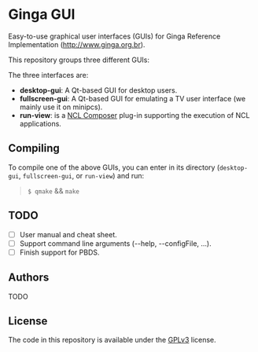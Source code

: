 # Ginga GUI

Easy-to-use graphical user interfaces (GUIs) for Ginga Reference Implementation
(http://www.ginga.org.br).

This repository groups three different GUIs:

The three interfaces are:

  - __desktop-gui__: A Qt-based GUI for desktop users. 
  - __fullscreen-gui__: A Qt-based GUI for emulating a TV user interface (we
                        mainly use it on minipcs).
  - __run-view__: is a [NCL
                  Composer](http://composer.telemidia.puc-rio.br)
                  plug-in supporting the execution of NCL
                  applications.

## Compiling

To compile one of the above GUIs, you can enter in its directory
(`desktop-gui`, `fullscreen-gui`, or `run-view`) and run:

  > `$ qmake`  && `make`

## TODO

  - [ ] User manual and cheat sheet.
  - [ ] Support command line arguments (--help, --configFile, ...).
  - [ ] Finish support for PBDS.

## Authors

TODO

## License

The code in this repository is available under the
[GPLv3](https://www.gnu.org/licenses/gpl-3.0.en.html) license.


